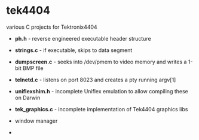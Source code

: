 # tek4404
various C projects for Tektronix4404

- **ph.h**          - reverse engineered executable header structure<br>
- **strings.c**     - if executable, skips to data segment<br>
- **dumpscreen.c**  - seeks into /dev/pmem to video memory and writes a 1-bit BMP file<br>
- **telnetd.c**  - listens on port 8023 and creates a pty running argv[1]<br>
- **uniflexshim.h**  - incomplete Uniflex emulation to allow compiling these on Darwin<br>

- **tek_graphics.c** - incomplete implementation of Tek4404 graphics libs
- window manager
- 

